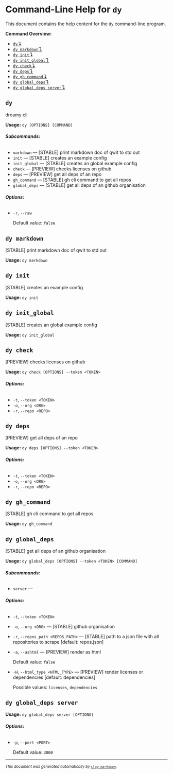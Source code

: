 # Command-Line Help for `dy`

This document contains the help content for the `dy` command-line program.

**Command Overview:**

* [`dy`↴](#dy)
* [`dy markdown`↴](#dy-markdown)
* [`dy init`↴](#dy-init)
* [`dy init_global`↴](#dy-init_global)
* [`dy check`↴](#dy-check)
* [`dy deps`↴](#dy-deps)
* [`dy gh_command`↴](#dy-gh_command)
* [`dy global_deps`↴](#dy-global_deps)
* [`dy global_deps server`↴](#dy-global_deps-server)

## `dy`

dreamy cli

**Usage:** `dy [OPTIONS] [COMMAND]`

###### **Subcommands:**

* `markdown` — [STABLE] print markdown doc of qwit to std out
* `init` — [STABLE] creates an example config
* `init_global` — [STABLE] creates an global example config
* `check` — [PREVIEW] checks licenses on github
* `deps` — [PREVIEW] get all deps of an repo
* `gh_command` — [STABLE] gh cli command to get all repos
* `global_deps` — [STABLE] get all deps of an github organisation

###### **Options:**

* `-r`, `--raw`

  Default value: `false`



## `dy markdown`

[STABLE] print markdown doc of qwit to std out

**Usage:** `dy markdown`



## `dy init`

[STABLE] creates an example config

**Usage:** `dy init`



## `dy init_global`

[STABLE] creates an global example config

**Usage:** `dy init_global`



## `dy check`

[PREVIEW] checks licenses on github

**Usage:** `dy check [OPTIONS] --token <TOKEN>`

###### **Options:**

* `-t`, `--token <TOKEN>`
* `-o`, `--org <ORG>`
* `-r`, `--repo <REPO>`



## `dy deps`

[PREVIEW] get all deps of an repo

**Usage:** `dy deps [OPTIONS] --token <TOKEN>`

###### **Options:**

* `-t`, `--token <TOKEN>`
* `-o`, `--org <ORG>`
* `-r`, `--repo <REPO>`



## `dy gh_command`

[STABLE] gh cli command to get all repos

**Usage:** `dy gh_command`



## `dy global_deps`

[STABLE] get all deps of an github organisation

**Usage:** `dy global_deps [OPTIONS] --token <TOKEN> [COMMAND]`

###### **Subcommands:**

* `server` — 

###### **Options:**

* `-t`, `--token <TOKEN>`
* `-o`, `--org <ORG>` — [STABLE] github organisation
* `-r`, `--repos_path <REPOS_PATH>` — [STABLE] path to a json file with all repositories to scrape [default: repos.json]
* `-a`, `--ashtml` — [PREVIEW] render as html

  Default value: `false`
* `-H`, `--html_type <HTML_TYPE>` — [PREVIEW] render licenses or dependencies [default: dependencies]

  Possible values: `licenses`, `dependencies`




## `dy global_deps server`

**Usage:** `dy global_deps server [OPTIONS]`

###### **Options:**

* `-p`, `--port <PORT>`

  Default value: `3000`



<hr/>

<small><i>
    This document was generated automatically by
    <a href="https://crates.io/crates/clap-markdown"><code>clap-markdown</code></a>.
</i></small>

